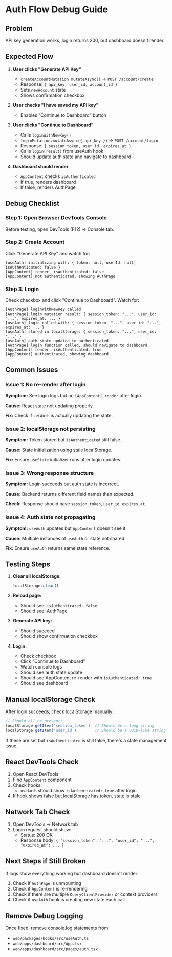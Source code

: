# Auth Flow Debug Guide

## Problem
API key generation works, login returns 200, but dashboard doesn't render.

## Expected Flow

1. **User clicks "Generate API Key"**
   - `createAccountMutation.mutateAsync()` → `POST /account/create`
   - Response: `{ api_key, user_id, account_id }`
   - Sets `newAccount` state
   - Shows confirmation checkbox

2. **User checks "I have saved my API key"**
   - Enables "Continue to Dashboard" button

3. **User clicks "Continue to Dashboard"**
   - Calls `loginWithNewKey()`
   - `loginMutation.mutateAsync({ api_key })` → `POST /account/login`
   - Response: `{ session_token, user_id, expires_at }`
   - Calls `login(result)` from useAuth hook
   - Should update auth state and navigate to dashboard

4. **Dashboard should render**
   - `AppContent` checks `isAuthenticated`
   - If true, renders dashboard
   - If false, renders AuthPage

## Debug Checklist

### Step 1: Open Browser DevTools Console

Before testing, open DevTools (F12) → Console tab.

### Step 2: Create Account

Click "Generate API Key" and watch for:

```
[useAuth] initializing with: { token: null, userId: null, isAuthenticated: false }
[AppContent] render, isAuthenticated: false
[AppContent] not authenticated, showing AuthPage
```

### Step 3: Login

Check checkbox and click "Continue to Dashboard". Watch for:

```
[AuthPage] loginWithNewKey called
[AuthPage] login mutation result: { session_token: "...", user_id: "...", expires_at: ... }
[useAuth] login called with: { session_token: "...", user_id: "...", expires_at: ... }
[useAuth] stored in localStorage: { session_token: "...", user_id: "..." }
[useAuth] auth state updated to authenticated
[AuthPage] login function called, should navigate to dashboard
[AppContent] render, isAuthenticated: true
[AppContent] authenticated, showing dashboard
```

## Common Issues

### Issue 1: No re-render after login

**Symptom:** See login logs but no `[AppContent] render` after login.

**Cause:** React state not updating properly.

**Fix:** Check if `setAuth` is actually updating the state.

### Issue 2: localStorage not persisting

**Symptom:** Token stored but `isAuthenticated` still false.

**Cause:** State initialization using stale localStorage.

**Fix:** Ensure `useState` initializer runs after login updates.

### Issue 3: Wrong response structure

**Symptom:** Login succeeds but auth state is incorrect.

**Cause:** Backend returns different field names than expected.

**Check:** Response should have `session_token`, `user_id`, `expires_at`.

### Issue 4: Auth state not propagating

**Symptom:** `useAuth` updates but `AppContent` doesn't see it.

**Cause:** Multiple instances of `useAuth` or state not shared.

**Fix:** Ensure `useAuth` returns same state reference.

## Testing Steps

1. **Clear all localStorage:**
   ```javascript
   localStorage.clear()
   ```

2. **Reload page:**
   - Should see: `isAuthenticated: false`
   - Should see: AuthPage

3. **Generate API key:**
   - Should succeed
   - Should show confirmation checkbox

4. **Login:**
   - Check checkbox
   - Click "Continue to Dashboard"
   - Watch console logs
   - Should see auth state update
   - Should see AppContent re-render with `isAuthenticated: true`
   - Should see dashboard

## Manual localStorage Check

After login succeeds, check localStorage manually:

```javascript
// Should all be present:
localStorage.getItem('session_token')  // Should be a long string
localStorage.getItem('user_id')        // Should be a UUID-like string
```

If these are set but `isAuthenticated` is still false, there's a state management issue.

## React DevTools Check

1. Open React DevTools
2. Find `AppContent` component
3. Check hooks:
   - `useAuth` should show `isAuthenticated: true` after login
4. If hook shows false but localStorage has token, state is stale

## Network Tab Check

1. Open DevTools → Network tab
2. Login request should show:
   - Status: 200 OK
   - Response body: `{ "session_token": "...", "user_id": "...", "expires_at": ... }`

## Next Steps if Still Broken

If logs show everything working but dashboard doesn't render:

1. Check if `AuthPage` is unmounting
2. Check if `AppContent` is re-rendering
3. Check if there are multiple `QueryClientProvider` or context providers
4. Check if `useAuth` hook is creating new state each call

## Remove Debug Logging

Once fixed, remove console.log statements from:
- `web/packages/hooks/src/useAuth.ts`
- `web/apps/dashboard/src/App.tsx`
- `web/apps/dashboard/src/pages/auth.tsx`
